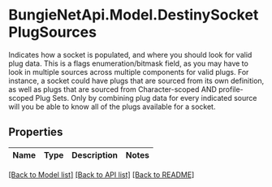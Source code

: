 # BungieNetApi.Model.DestinySocketPlugSources
Indicates how a socket is populated, and where you should look for valid plug data.   This is a flags enumeration/bitmask field, as you may have to look in multiple sources across multiple components for valid plugs.   For instance, a socket could have plugs that are sourced from its own definition, as well as plugs that are sourced from Character-scoped AND profile-scoped Plug Sets. Only by combining plug data for every indicated source will you be able to know all of the plugs available for a socket.
## Properties

Name | Type | Description | Notes
------------ | ------------- | ------------- | -------------

[[Back to Model list]](../README.md#documentation-for-models) [[Back to API list]](../README.md#documentation-for-api-endpoints) [[Back to README]](../README.md)

